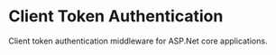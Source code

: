 # Client Token Authentication
Client token authentication middleware for ASP.Net core applications.
